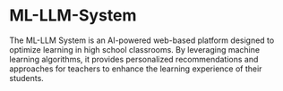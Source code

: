 # ML-LLM-System
The ML-LLM System is an AI-powered web-based platform designed to optimize learning in high school classrooms. By leveraging machine learning algorithms, it provides personalized recommendations and approaches for teachers to enhance the learning experience of their students.
